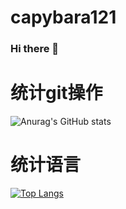 # capybara121
### Hi there 👋

# 统计git操作
![Anurag's GitHub stats](https://github-readme-stats.vercel.app/api?username=cy-cst&count_private=true&layout=compact)

# 统计语言
[![Top Langs](https://github-readme-stats.vercel.app/api/top-langs/?username=cy-cst&layout=compact)](https://github.com/cy-cst/github-readme-stats)

